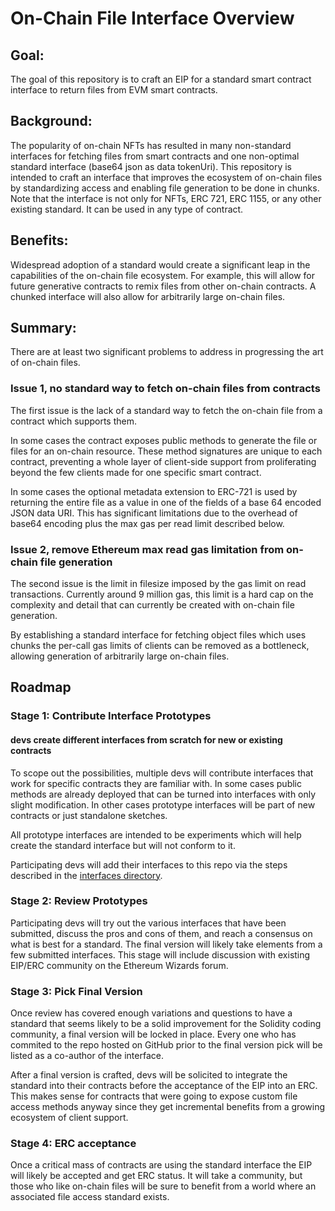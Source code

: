 # On-Chain File Interface Overview


## Goal:

The goal of this repository is to craft an EIP for a standard smart contract interface to return files from EVM smart contracts.


## Background:  

The popularity of on-chain NFTs has resulted in many non-standard interfaces for fetching files from smart contracts and one non-optimal standard interface (base64 json as data tokenUri). This repository is intended to craft an interface that improves the ecosystem of on-chain files by standardizing access and enabling file generation to be done in chunks. Note that the interface is not only for NFTs, ERC 721, ERC 1155, or any other existing standard. It can be used in any type of contract. 

## Benefits:

Widespread adoption of a standard would create a significant leap in the capabilities of the on-chain file ecosystem. For example, this will allow for future generative contracts to remix files from other on-chain contracts. A chunked interface will also allow for arbitrarily large on-chain files.

## Summary:

There are at least two significant problems to address in progressing the art of on-chain files. 

### Issue 1, no standard way to fetch on-chain files from contracts

The first issue is the lack of a standard way to fetch the on-chain file from a contract which supports them. 

In some cases the contract exposes public methods to generate the file or files for an on-chain resource. These method signatures are unique to each contract, preventing a whole layer of client-side support from proliferating beyond the few clients made for one specific smart contract.

In some cases the optional metadata extension to ERC-721 is used by returning the entire file as a value in one of the fields of a base 64 encoded JSON data URI. This has significant limitations due to the overhead of base64 encoding plus the max gas per read limit described below.


### Issue 2, remove Ethereum max read gas limitation from on-chain file generation

The second issue is the limit in filesize imposed by the gas limit on read transactions. Currently around 9 million gas, this limit is a hard cap on the complexity and detail that can currently be created with on-chain file generation. 

By establishing a standard interface for fetching object files which uses chunks the per-call gas limits of clients can be removed as a bottleneck, allowing generation of arbitrarily large on-chain files.


## Roadmap

### Stage 1: Contribute Interface Prototypes

#### devs create different interfaces from scratch for new or existing contracts

To scope out the possibilities, multiple devs will contribute interfaces that work for specific contracts they are familiar with. In some cases public methods are already deployed that can be turned into interfaces with only slight modification. In other cases prototype interfaces will be part of new contracts or just standalone sketches.

All prototype interfaces are intended to be experiments which will help create the standard interface but will not conform to it.

Participating devs will add their interfaces to this repo via the steps described in the [interfaces directory](./if/CONTRIBUTING.md). 


### Stage 2: Review Prototypes

Participating devs will try out the various interfaces that have been submitted, discuss the pros and cons of them, and reach a consensus on what is best for a standard. The final version will likely take elements from a few submitted interfaces. This stage will include discussion with existing EIP/ERC community on the Ethereum Wizards forum.


### Stage 3: Pick Final Version 

Once review has covered enough variations and questions to have a standard that seems likely to be a solid improvement for the Solidity coding community, a final version will be locked in place. Every one who has commited to the repo hosted on GitHub prior to the final version pick will be listed as a co-author of the interface.

After a final version is crafted, devs will be solicited to integrate the standard into their contracts before the acceptance of the EIP into an ERC. This makes sense for contracts that were going to expose custom file access methods anyway since they get incremental benefits from a growing ecosystem of client support. 


### Stage 4: ERC acceptance

Once a critical mass of contracts are using the standard interface the EIP will likely be accepted and get ERC status. It will take a community, but those who like on-chain files will be sure to benefit from a world where an associated file access standard exists. 

